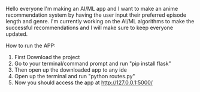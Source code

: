 Hello everyone I'm making an AI/ML app and I want to make an anime recommendation system by having the user input their preferred episode length and genre.
I'm currently working on the AI/ML algorithms to make the successful recommendations and I will make sure to keep everyone updated.

How to run the APP:

1. First Download the project
2. Go to your terminal/command prompt and run "pip install flask"
3. Then open up the downloaded app to any ide
4. Open up the terminal and run "python routes.py"
5. Now you should access the app at http://127.0.0.1:5000/
